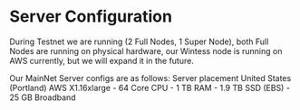 Server Configuration
====================

During Testnet we are running (2 Full Nodes, 1 Super Node), both Full Nodes are running on physical hardware, our Wintess node is running on AWS currently, but we will expand it in the future.



Our MainNet Server configs are as follows:
Server placement United States (Portland)
AWS X1.16xlarge - 64 Core CPU - 1 TB RAM - 1.9 TB SSD (EBS) - 25 GB Broadband
